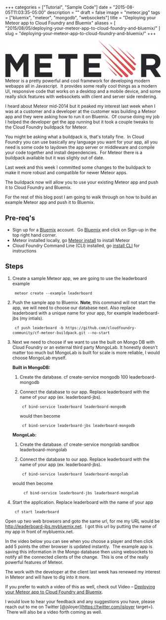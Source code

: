 +++
categories = ["Tutorial", "Sample Code"]
date = "2015-08-05T11:03:35-05:00"
description = ""
draft = false
image = "meteor.jpg"
tags = ["bluemix", "meteor", "mongodb", "websockets"]
title = "Deploying your Meteor app to Cloud Foundry and Bluemix"
aliases = [
    "2015/08/05/deploying-your-meteor-app-to-cloud-foundry-and-bluemix/"
]
slug = "deploying-your-meteor-app-to-cloud-foundry-and-bluemix/"
+++


[![meteor-logo](meteor-logo.png)](meteor-logo.png)Meteor is a pretty powerful and cool framework for developing modern webapps all in Javascript.  It provides some really cool things as a modern UI, responsive code that works on a desktop and a mobile device, and some really slick features with websockets with client and server side rendering.

I heard about Meteor mid-2014 but it peaked my interest last week when I was at a customer and a developer at the customer was building a Meteor app and they were asking how to run it on Bluemix.  Of course doing my job I helped the developer get the app running but it took a couple tweaks to the Cloud Foundry buildpack for Meteor.<!-- more -->

You might be asking what a buildpack is, that's totally fine.  In Cloud Foundry you can use basically any language you want for your app, all you need is some code to laydown the app server or middleware and compile your code together and install dependencies.  For Meteor there is a buildpack available but it was slighly out of date.

Last week and this week I committed some changes to the buildpack to make it more robust and compatible for newer Meteor apps.

The buildpack now will allow you to use your existing Meteor app and push it to Cloud Foundry and Bluemix.

For the rest of this blog post I am going to walk through on how to build an example Meteor app and push it to Bluemix.


## Pre-req's

  * Sign up for a [Bluemix](http://bluemix.net/?cm_mmc=Display-JeffSloyer.io-_-BluemixSampleApp-MeteorSample-_-Node-MongoLab-_-BM-DevAd) account.  Go [Bluemix](http://bluemix.net/?cm_mmc=Display-JeffSloyer.io-_-BluemixSampleApp-MeteorSample-_-Node-MongoLab-_-BM-DevAd) and click on Sign-up in the top right hand corner.
  * Meteor installed locally, go [Meteor install](https://www.meteor.com/install) to install Meteor
  * Cloud Foundry Command Line (CLI) installed, go [install CLI](https://www.ng.bluemix.net/docs/#starters/install_cli.html) for instructions

## Steps

1. Create a sample Meteor app, we are going to use the leaderboard example

        meteor create --example leaderboard


2. Push the sample app to Bluemix. **Note**, this command will not start the app, we will need to choose our database next. Also replace leaderboard with a unique name for your app, for example leaderboard-jbs (my intials).

        cf push leaderboard -b https://github.com/cloudfoundry-community/cf-meteor-buildpack.git --no-start


3. Next we need to choose if we want to use the built on Mongo DB with Cloud Foundry or an external third party MongoLab. It honestly doesn't matter too much but MongoLab is built for scale is more reliable, I would choose MongoLab myself.

    **Built in MongoDB:**

    1. Create the database.
            cf create-service mongodb 100 leaderboard-mongodb

    2. Connect the database to our app. Replace leaderboard with the name of your app (ex. leaderboard-jbs).

            cf bind-service leaderboard leaderboard-mongodb

        would then become

            cf bind-service leaderboard-jbs leaderboard-mongodb


    **MongoLab:**

    1. Create the database.
            cf create-service mongolab sandbox leaderboard-mongolab



    2. Connect the database to our app. Replace leaderboard with the name of your app (ex. leaderboard-jbs).

            cf bind-service leaderboard leaderboard-mongolab

     would then become

            cf bind-service leaderboard-jbs leaderboard-mongolab

4. Start the application. Replace leaderboard with the name of your app

        cf start leaderboard


Open up two web browsers and goto the same url, for me my URL would be http://leaderboard-jbs.mybluemix.net.  I got this url by putting the name of my app in front of mybluemix.net.

In the video below you can see when you choose a player and then click add 5 points the other browser is updated instantly.  The example app is saving this information in the Mongo database then using websockets to notify all the connected clients of the change.  This is one of the really powerful features of Meteor.



The work with the developer at the client last week has renewed my interest in Meteor and will have to dig into it more.

If you prefer to watch a video of this as well, check out Video – [Deploying your Meteor app to Cloud Foundry and Bluemix](/post/video-deploying-your-meteor-app-to-cloud-foundry-and-bluemix/).

I would love to hear your feedback and any suggestions you have, please reach out to me on Twitter [@jsloyer](https://twitter.com/jsloyer target=).  There will also be a video forth coming as well.
